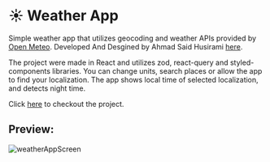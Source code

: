 # :sunny: Weather App
Simple weather app that utilizes geocoding and weather APIs provided by [Open Meteo](https://open-meteo.com/). Developed And Desgined by Ahmad Said Husirami [here](https://ahmad-husirami.vercel.app/).  


The project were made in React and utilizes zod, react-query and styled-components libraries. You can change units, search places or allow the app to find your localization. The app shows local time of selected localization, and detects night time. 


Click [here](https://weather-app-husirami.vercel.app/) to checkout the project. 
## Preview:
![weatherAppScreen](https://user-images.githubusercontent.com/79405091/211372049-041d5837-fb3b-41aa-a3c6-30acb823069c.png)
